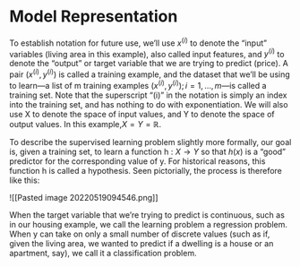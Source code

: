 # Model Representation

To establish notation for future use, we’ll use $x^{(i)}$ to denote the “input” variables (living area in this example), also called input features, and $y^{(i)}$ to denote the “output” or target variable that we are trying to predict (price). A pair $(x^{(i)}, y^{(i)})$ is called a training example, and the dataset that we’ll be using to learn—a list of m training examples $(x^{(i)} , y^{(i)} ); i = 1, . . . , m$—is called a training set. Note that the superscript “(i)” in the notation is simply an index into the training set, and has nothing to do with exponentiation. We will also use X to denote the space of input values, and Y to denote the space of output values. In this example,$X=Y=\mathbb{R}$.

To describe the supervised learning problem slightly more formally, our goal is, given a training set, to learn a function h : $X\rightarrow Y$ so that $h(x)$ is a “good” predictor for the corresponding value of y. For historical reasons, this function h is called a hypothesis. Seen pictorially, the process is therefore like this:

![[Pasted image 20220519094546.png]]

When the target variable that we’re trying to predict is continuous, such as in our housing example, we call the learning problem a regression problem. When y can take on only a small number of discrete values (such as if, given the living area, we wanted to predict if a dwelling is a house or an apartment, say), we call it a classification problem.